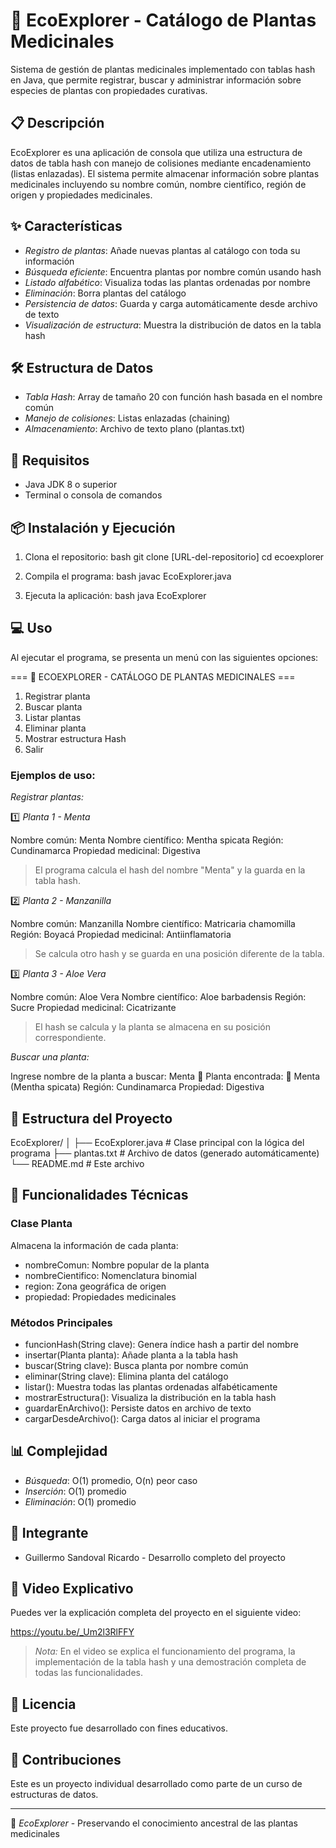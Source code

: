 # 🌿 EcoExplorer - Catálogo de Plantas Medicinales

Sistema de gestión de plantas medicinales implementado con tablas hash en Java, que permite registrar, buscar y administrar información sobre especies de plantas con propiedades curativas.

## 📋 Descripción

EcoExplorer es una aplicación de consola que utiliza una estructura de datos de tabla hash con manejo de colisiones mediante encadenamiento (listas enlazadas). El sistema permite almacenar información sobre plantas medicinales incluyendo su nombre común, nombre científico, región de origen y propiedades medicinales.

## ✨ Características

- *Registro de plantas*: Añade nuevas plantas al catálogo con toda su información
- *Búsqueda eficiente*: Encuentra plantas por nombre común usando hash
- *Listado alfabético*: Visualiza todas las plantas ordenadas por nombre
- *Eliminación*: Borra plantas del catálogo
- *Persistencia de datos*: Guarda y carga automáticamente desde archivo de texto
- *Visualización de estructura*: Muestra la distribución de datos en la tabla hash

## 🛠 Estructura de Datos

- *Tabla Hash*: Array de tamaño 20 con función hash basada en el nombre común
- *Manejo de colisiones*: Listas enlazadas (chaining)
- *Almacenamiento*: Archivo de texto plano (plantas.txt)

## 🚀 Requisitos

- Java JDK 8 o superior
- Terminal o consola de comandos

## 📦 Instalación y Ejecución

1. Clona el repositorio:
bash
git clone [URL-del-repositorio]
cd ecoexplorer


2. Compila el programa:
bash
javac EcoExplorer.java


3. Ejecuta la aplicación:
bash
java EcoExplorer


## 💻 Uso

Al ejecutar el programa, se presenta un menú con las siguientes opciones:


=== 🌿 ECOEXPLORER - CATÁLOGO DE PLANTAS MEDICINALES ===
1. Registrar planta
2. Buscar planta
3. Listar plantas
4. Eliminar planta
5. Mostrar estructura Hash
0. Salir


### Ejemplos de uso:

*Registrar plantas:*

1️⃣ *Planta 1 - Menta*

Nombre común: Menta
Nombre científico: Mentha spicata
Región: Cundinamarca
Propiedad medicinal: Digestiva

> El programa calcula el hash del nombre "Menta" y la guarda en la tabla hash.

2️⃣ *Planta 2 - Manzanilla*

Nombre común: Manzanilla
Nombre científico: Matricaria chamomilla
Región: Boyacá
Propiedad medicinal: Antiinflamatoria

> Se calcula otro hash y se guarda en una posición diferente de la tabla.

3️⃣ *Planta 3 - Aloe Vera*

Nombre común: Aloe Vera
Nombre científico: Aloe barbadensis
Región: Sucre
Propiedad medicinal: Cicatrizante

> El hash se calcula y la planta se almacena en su posición correspondiente.

*Buscar una planta:*

Ingrese nombre de la planta a buscar: Menta
🔎 Planta encontrada:
🌿 Menta (Mentha spicata)
   Región: Cundinamarca
   Propiedad: Digestiva


## 📁 Estructura del Proyecto


EcoExplorer/
│
├── EcoExplorer.java    # Clase principal con la lógica del programa
├── plantas.txt         # Archivo de datos (generado automáticamente)
└── README.md          # Este archivo


## 🔧 Funcionalidades Técnicas

### Clase Planta
Almacena la información de cada planta:
- nombreComun: Nombre popular de la planta
- nombreCientifico: Nomenclatura binomial
- region: Zona geográfica de origen
- propiedad: Propiedades medicinales

### Métodos Principales

- funcionHash(String clave): Genera índice hash a partir del nombre
- insertar(Planta planta): Añade planta a la tabla hash
- buscar(String clave): Busca planta por nombre común
- eliminar(String clave): Elimina planta del catálogo
- listar(): Muestra todas las plantas ordenadas alfabéticamente
- mostrarEstructura(): Visualiza la distribución en la tabla hash
- guardarEnArchivo(): Persiste datos en archivo de texto
- cargarDesdeArchivo(): Carga datos al iniciar el programa

## 📊 Complejidad

- *Búsqueda*: O(1) promedio, O(n) peor caso
- *Inserción*: O(1) promedio
- *Eliminación*: O(1) promedio

## 🤝 Integrante

- Guillermo Sandoval Ricardo - Desarrollo completo del proyecto

## 🎥 Video Explicativo

Puedes ver la explicación completa del proyecto en el siguiente video:

https://youtu.be/_Um2l3RlFFY

> *Nota:* En el video se explica el funcionamiento del programa, la implementación de la tabla hash y una demostración completa de todas las funcionalidades.

## 📝 Licencia

Este proyecto fue desarrollado con fines educativos.

## 🌱 Contribuciones

Este es un proyecto individual desarrollado como parte de un curso de estructuras de datos.

---

💚 *EcoExplorer* - Preservando el conocimiento ancestral de las plantas medicinales
